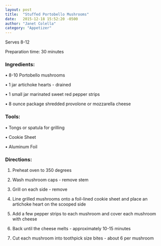 ```yaml
---
layout: post
title:  "Stuffed Portobello Mushrooms"
date:   2015-12-18 15:52:20 -0500
author: "Janet Colella"
category: "Appetizer"
---
```

Serves 8-12

Preparation time: 30 minutes

### Ingredients:

• 8-10 Portobello mushrooms

• 1 jar artichoke hearts - drained

• 1 small jar marinated sweet red pepper strips

• 8 ounce package shredded provolone or mozzarella cheese

### Tools:

• Tongs or spatula for grilling

• Cookie Sheet

• Aluminum Foil

### Directions:

1. Preheat oven to 350 degrees

2. Wash mushroom caps - remove stem

3. Grill on each side - remove

4. Line grilled mushrooms onto a foil-lined cookie sheet and place an artichoke heart on the scooped side

5. Add a few pepper strips to each mushroom and cover each mushroom with cheese

6. Back until the cheese melts - approximately 10-15 minutes

7. Cut each mushroom into toothpick size bites - about 6 per mushroom